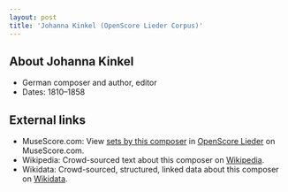 ```yaml
---
layout: post
title: 'Johanna Kinkel (OpenScore Lieder Corpus)'
---
```


## About Johanna Kinkel

- German composer and author, editor
- Dates: 1810–1858

## External links

- MuseScore.com: View [sets by this composer] in [OpenScore Lieder] on MuseScore.com.
- Wikipedia: Crowd-sourced text about this composer on [Wikipedia].
- Wikidata: Crowd-sourced, structured, linked data about this composer on [Wikidata].

[Wikipedia]: https://en.wikipedia.org/wiki/Johanna_Kinkel
[Wikidata]: https://www.wikidata.org/wiki/Q165824
[sets by this composer]: https://musescore.com/openscore-lieder-corpus/sets?order=title&text=Kinkel,+Johanna
[OpenScore Lieder]: https://musescore.com/openscore-lieder-corpus

